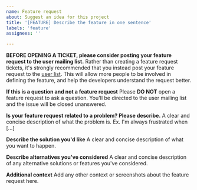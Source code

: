 ```yaml
---
name: Feature request
about: Suggest an idea for this project
title: '[FEATURE] Describe the feature in one sentence'
labels: 'feature'
assignees: ''

---
```


**BEFORE OPENING A TICKET, please consider posting your feature request to the user mailing list.**
Rather than creating a feature request tickets, it's strongly recommended that you instead post your feature request to the [user list](https://www.freelists.org/list/comixed). This will allow more people to be involved in defining the feature, and help the developers understand the request better.

**If this is a question and not a feature request**
Please **DO NOT** open a feature request to ask a question. You'll be directed to the user mailing list and the issue will be closed unanswered.

**Is your feature request related to a problem? Please describe.**
A clear and concise description of what the problem is. Ex. I'm always frustrated when [...]

**Describe the solution you'd like**
A clear and concise description of what you want to happen.

**Describe alternatives you've considered**
A clear and concise description of any alternative solutions or features you've considered.

**Additional context**
Add any other context or screenshots about the feature request here.
